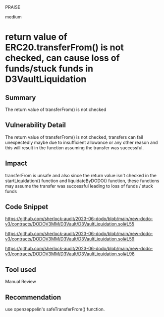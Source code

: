 PRAISE

medium

# return value of ERC20.transferFrom() is not checked, can cause loss of funds/stuck funds in D3VaultLiquidation

## Summary
The return value of transferFrom() is not checked 

## Vulnerability Detail
The return value of transferFrom() is not checked, transfers can fail unexpectedly maybe due to insufficient allowance or any other reason  and this will result in the function assuming the transfer was successful.

## Impact
transferFrom is unsafe and also since the return value isn't checked in the startLiquidation() function and liquidateByDODO() function, these functions may assume the transfer was successful leading to loss of funds / stuck funds

## Code Snippet
https://github.com/sherlock-audit/2023-06-dodo/blob/main/new-dodo-v3/contracts/DODOV3MM/D3Vault/D3VaultLiquidation.sol#L55

https://github.com/sherlock-audit/2023-06-dodo/blob/main/new-dodo-v3/contracts/DODOV3MM/D3Vault/D3VaultLiquidation.sol#L59

https://github.com/sherlock-audit/2023-06-dodo/blob/main/new-dodo-v3/contracts/DODOV3MM/D3Vault/D3VaultLiquidation.sol#L98


## Tool used

Manual Review

## Recommendation
use openzeppelin's safeTransferFrom() function.